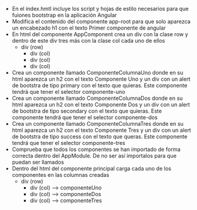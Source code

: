 - En el index.hmtl incluye los script y hojas de estilo necesarios para que fuiones bootstrap en la aplicación Angular
- Modifica el contenido del componente app-root para que solo aparezca un encabezado h1 con el texto Primer componente de angular
- En html del componente AppComponent crea un div con la clase row y dentro de este div tres más con la clase col cada uno de ellos
  - div (row)
    - div (col)
    - div (col)
    - div (col)
- Crea un componente llamado ComponenteColumnaUno donde en su html aparezca un h2 con el texto Componente Uno y un div con un alert de bootstra de tipo primary con el texto que quieras. Este componente tendrá que tener el selector componente-uno
- Crea un componente llamado ComponenteColumnaDos donde en su html aparezca un h2 con el texto Componente Dos y un div con un alert de bootstra de tipo secondary con el texto que quieras. Este componente tendrá que tener el selector componente-dos
- Crea un componente llamado ComponenteColumnaTres donde en su html aparezca un h2 con el texto Componente Tres y un div con un alert de bootstra de tipo success con el texto que queras. Este componente tendrá que tener el selector componente-tres
- Comprueba que todos los componentes se han importado de forma correcta dentro del AppModule. De no ser así importalos para que puedan ser llamados
- Dentro del html del componente principal carga cada uno de los componentes en las columnas creadas 
    - div (row)
      - div (col) --> componenteUno
      - div (col) --> componenteDos
      - div (col) --> componenteTres
